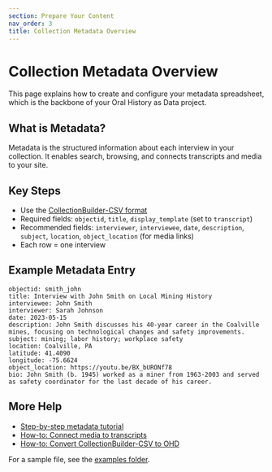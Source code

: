 ```yaml
---
section: Prepare Your Content
nav_order: 3
title: Collection Metadata Overview
---
```


# Collection Metadata Overview

This page explains how to create and configure your metadata spreadsheet, which is the backbone of your Oral History as Data project.

## What is Metadata?
Metadata is the structured information about each interview in your collection. It enables search, browsing, and connects transcripts and media to your site.

## Key Steps
- Use the [CollectionBuilder-CSV format](https://collectionbuilder.github.io/cb-docs/docs/metadata/csv_metadata/)
- Required fields: `objectid`, `title`, `display_template` (set to `transcript`)
- Recommended fields: `interviewer`, `interviewee`, `date`, `description`, `subject`, `location`, `object_location` (for media links)
- Each row = one interview

## Example Metadata Entry

```
objectid: smith_john
title: Interview with John Smith on Local Mining History
interviewee: John Smith
interviewer: Sarah Johnson
date: 2023-05-15
description: John Smith discusses his 40-year career in the Coalville mines, focusing on technological changes and safety improvements.
subject: mining; labor history; workplace safety
location: Coalville, PA
latitude: 41.4090
longitude: -75.6624
object_location: https://youtu.be/BX_bURONf78
bio: John Smith (b. 1945) worked as a miner from 1963-2003 and served as safety coordinator for the last decade of his career.
```

## More Help
- [Step-by-step metadata tutorial](../tutorials/tutorial-metadata.html)
- [How-to: Connect media to transcripts](../how-to/connect-media-to-transcripts.html)
- [How-to: Convert CollectionBuilder-CSV to OHD](../how-to/convert-cb-to-ohd.html)

For a sample file, see the [examples folder](/examples/demo-ohd-metadata.csv).
